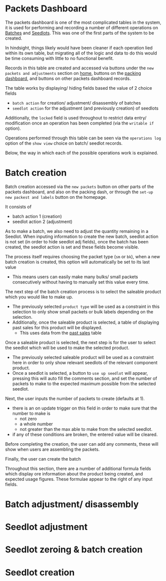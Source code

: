# Packets Dashboard

The packets dashboard is one of the most complicated tables in the system, it is used for performing and recording a number of different operations on [Batches](batches.md) and [Seedlots](seedlots.md). This was one of the first parts of the system to be created.

In hindsight, things likely would have been cleaner if each operation lied within its own table, but migrating all of the logic and data to do this would be time consuming with little to no functional benefit.

Records in this table are created and accessed via buttons under the `new packets and adjustments` section on [home](home.md), buttons on the [packing dashboard](packingDash.md), and buttons on other packets dashboard records.

The table works by displaying/ hiding fields based the value of 2 choice fields

- `batch action` for creation/ adjustment/ disassembly of batches
- `seedlot action` for the adjustment (and previously creation) of seedlots

Additionally, the `locked` field is used throughout to restrict data entry/ modification once an operation has been completed (via the `writable if` option).

Operations performed through this table can be seen via the `operations log` option of the `show view` choice on batch/ seedlot records.

Below, the way in which each of the possible operations work is explained.

# Batch creation

Batch creation accessed via the `new packets` button on other parts of the packets dashboard, and also on the packing dash, or through the `set-up new packest and labels` button on the homepage.

It consists of

- batch action 1 (creation)
- seedlot action 2 (adjustment)

As to make a batch, we also need to adjust the quantity remaining in a Seedlot. When inputing information to create the new batch, seedlot action is not set (in order to hide seedlot adj fields), once the batch has been created, the seedlot action is set and these fields become visible.

The process itself requires choosing the packet type (`sm` or `bk`), when a new batch creation is created, this option will automatically be set to its last value

- This means users can easily make many bulks/ small packets consecutively without having to manually set this value every time.

The next step of the batch creation process is to select the saleable product which you would like to make up.

- The previously selected `product type` will be used as a constraint in this selection to only show small packets or bulk labels depending on the selection.
- Additionally, once the saleable product is selected, a table of displaying past sales for this product will be displayed.
  - This uses data from the [past sales](pastSales.md) table

Once a saleable product is selected, the next step is for the user to select the seedlot which will be used to make the selected product.

- The previously selected saleable product will be used as a constraint here in order to only show relevant seedlots of the relevant component product.
- Once a seedlot is selected, a button to `use up seedlot` will appear, pressing this will auto fill the comments section, and set the number of packets to make to the expected maximum possible from the selected seedlot.

Next, the user inputs the number of packets to create (defaults at 1).

- there is an on update trigger on this field in order to make sure that the number to make is
  - not zero
  - a whole number
  - not greater than the max able to make from the selected seedlot.
- if any of these conditions are broken, the entered value will be cleared.

Before completing the creation, the user can add any comments, these will show when users are assembling the packets.

Finally, the user can create the batch

Throughout this section, there are a number of additional formula fields which display ore information about the product being created, and expected usage figures. These formulae appear to the right of any input fields.

# Batch adjustment/ disassembly

# Seedlot adjustment

# Seedlot zeroing & batch creation

# Seedlot creation
